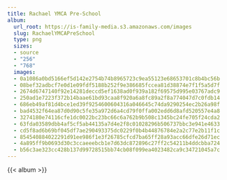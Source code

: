 ```yaml
---
title: Rachael YMCA Pre-School
album:
  url_root: https://is-family-media.s3.amazonaws.com/images
  slug: RachaelYMCAPreSchool
  type: png
  sizes:
  - source
  - "256"
  - "768"
  images:
  - 0a1086a0bd5166ef5d142e2754b74b8965723c9ea55123e68653701c8b4bc56b
  - 08bef32adbcf7e0d1e09fdf5188b252f9e386685fccea81d38874e7f1f5a5d7f
  - 2674d6747140f92e14281deccd5ef1638ad0f939a182f69575d995e03767adc9
  - 250ad1e7223f372b14baae61bd93caa8f920a6a8fc89a2f8a774047d7c0fdb14
  - 686eb49af81d4bce1ed39f9254600604316a046645c74da9290254ec2b26a98f
  - bad4532f64ea87d0d90c5fe35a972d6a4cd79f0ffa002edd6d8afd520557e4a8
  - 3274180e74116cfe1dc0022bc23bc66c6a762b9b508c1345bc24fe705f24cda2
  - 63fda03589dbb4af5cf5ab44135a7d4e2f8c01028296b506737bbc3e941e4633
  - cd5f8ad6b69bf045df7ae290493375dc0229f0b4b44876784e2a2c77e2b11f1c
  - 854540884022291d91ee986f1e3f26785cfcd7ba65ff28a93acc66dfe26d71ec
  - 4a895ff9b0693d30c3ccaeeebcb1e7d63dc872896c27ff2c54211b4ddcbba724
  - b56c3ae323cc428b137d99728515bb74cb08f099ea4023482ca9c34721045a7c
---
```

{{< album >}}

